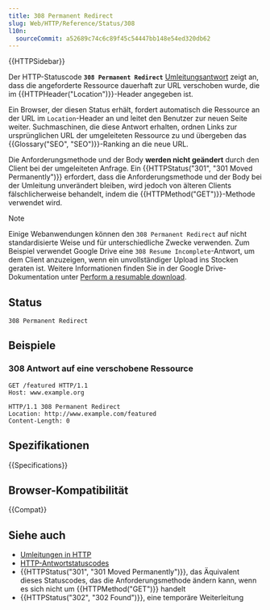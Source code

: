 ```yaml
---
title: 308 Permanent Redirect
slug: Web/HTTP/Reference/Status/308
l10n:
  sourceCommit: a52689c74c6c89f45c54447bb148e54ed320db62
---
```


{{HTTPSidebar}}

Der HTTP-Statuscode **`308 Permanent Redirect`** [Umleitungsantwort](/de/docs/Web/HTTP/Reference/Status#redirection_messages) zeigt an, dass die angeforderte Ressource dauerhaft zur URL verschoben wurde, die im {{HTTPHeader("Location")}}-Header angegeben ist.

Ein Browser, der diesen Status erhält, fordert automatisch die Ressource an der URL im `Location`-Header an und leitet den Benutzer zur neuen Seite weiter. Suchmaschinen, die diese Antwort erhalten, ordnen Links zur ursprünglichen URL der umgeleiteten Ressource zu und übergeben das {{Glossary("SEO", "SEO")}}-Ranking an die neue URL.

Die Anforderungsmethode und der Body **werden nicht geändert** durch den Client bei der umgeleiteten Anfrage.
Ein {{HTTPStatus("301", "301 Moved Permanently")}} erfordert, dass die Anforderungsmethode und der Body bei der Umleitung unverändert bleiben, wird jedoch von älteren Clients fälschlicherweise behandelt, indem die {{HTTPMethod("GET")}}-Methode verwendet wird.

> [!NOTE]
> Einige Webanwendungen können den `308 Permanent Redirect` auf nicht standardisierte Weise und für unterschiedliche Zwecke verwenden.
> Zum Beispiel verwendet Google Drive eine `308 Resume Incomplete`-Antwort, um dem Client anzuzeigen, wenn ein unvollständiger Upload ins Stocken geraten ist.
> Weitere Informationen finden Sie in der Google Drive-Dokumentation unter [Perform a resumable download](https://developers.google.com/workspace/drive/api/guides/manage-uploads).

## Status

```http
308 Permanent Redirect
```

## Beispiele

### 308 Antwort auf eine verschobene Ressource

```http
GET /featured HTTP/1.1
Host: www.example.org
```

```http
HTTP/1.1 308 Permanent Redirect
Location: http://www.example.com/featured
Content-Length: 0
```

## Spezifikationen

{{Specifications}}

## Browser-Kompatibilität

{{Compat}}

## Siehe auch

- [Umleitungen in HTTP](/de/docs/Web/HTTP/Guides/Redirections)
- [HTTP-Antwortstatuscodes](/de/docs/Web/HTTP/Reference/Status)
- {{HTTPStatus("301", "301 Moved Permanently")}}, das Äquivalent dieses Statuscodes, das die Anforderungsmethode ändern kann, wenn es sich nicht um {{HTTPMethod("GET")}} handelt
- {{HTTPStatus("302", "302 Found")}}, eine temporäre Weiterleitung

